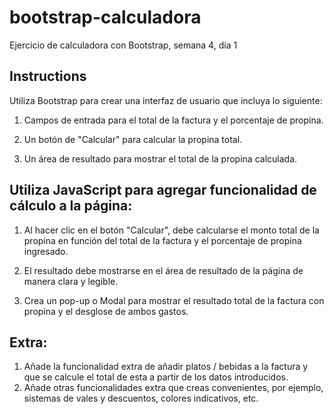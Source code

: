 # bootstrap-calculadora
Ejercicio de calculadora con Bootstrap, semana 4, día 1


## Instructions

Utiliza Bootstrap para crear una interfaz de usuario que incluya lo siguiente:

1. Campos de entrada para el total de la factura y el porcentaje de propina.

2. Un botón de "Calcular" para calcular la propina total.

3. Un área de resultado para mostrar el total de la propina calculada.


## Utiliza JavaScript para agregar funcionalidad de cálculo a la página:



1. Al hacer clic en el botón "Calcular", debe calcularse el monto total de la propina en función del total de la factura y el porcentaje de propina ingresado.

2. El resultado debe mostrarse en el área de resultado de la página de manera clara y legible.

3. Crea un pop-up o Modal para mostrar el resultado total de la factura con propina y el desglose de ambos gastos.


## Extra:

1. Añade la funcionalidad extra de añadir platos / bebidas a la factura y que se calcule el total de esta a partir de los datos introducidos.
2. Añade otras funcionalidades extra que creas convenientes, por ejemplo, sistemas de vales y descuentos, colores indicativos, etc.